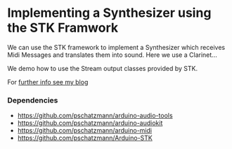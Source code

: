 # Implementing a Synthesizer using the STK Framwork

We can use the STK framework to implement a Synthesizer which receives Midi Messages and translates them 
into sound. Here we use a Clarinet...

We demo how to use the Stream output classes provided by STK.

For [further info see my blog](https://www.pschatzmann.ch/home/2021/12/21/ai-thinker-audiokit-a-simply-synthesizer-with-stk/)

### Dependencies

- https://github.com/pschatzmann/arduino-audio-tools
- https://github.com/pschatzmann/arduino-audiokit
- https://github.com/pschatzmann/arduino-midi
- https://github.com/pschatzmann/Arduino-STK
